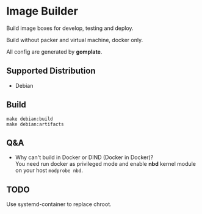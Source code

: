 # Image Builder

Build image boxes for develop, testing and deploy.

Build without packer and virtual machine, docker only.

All config are generated by **gomplate**.


## Supported Distribution

* Debian


## Build

```shell
make debian:build
make debian:artifacts
```


## Q&A

* Why can't build in Docker or DIND (Docker in Docker)?  
  You need run docker as privileged mode 
  and enable **nbd** kernel module on your host `modprobe nbd`.


## TODO
Use systemd-container to replace chroot.

